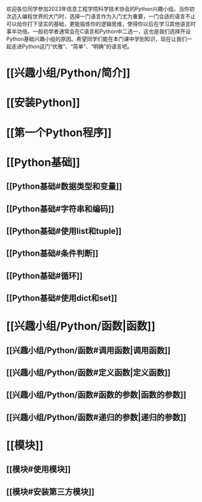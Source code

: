 
欢迎各位同学参加2023年信息工程学院科学技术协会的Python兴趣小组。当你初次迈入编程世界的大门时，选择一门语言作为入门尤为重要，一门合适的语言不止可以给你打下坚实的基础，更能锻炼你的逻辑思维，使得你以后在学习其他语言时事半功倍。一般初学者通常会在C语言和Python中二选一，这也是我们选择开设Python基础兴趣小组的原因。希望同学们能在本门课中学到知识，现在让我们一起走进Python这门“优雅”、“简单”、“明确”的语言吧。


# [[兴趣小组/Python/简介]]


# [[安装Python]]



# [[第一个Python程序]]


# [[Python基础]]


## [[Python基础#数据类型和变量]]


## [[Python基础#字符串和编码]]



## [[Python基础#使用list和tuple]]



## [[Python基础#条件判断]]



## [[Python基础#循环]]



## [[Python基础#使用dict和set]]



# [[兴趣小组/Python/函数|函数]]


## [[兴趣小组/Python/函数#调用函数|调用函数]]


## [[兴趣小组/Python/函数#定义函数|定义函数]]



## [[兴趣小组/Python/函数#函数的参数|函数的参数]]


## [[兴趣小组/Python/函数#递归的参数|递归的参数]]


# [[模块]]


## [[模块#使用模块]]


## [[模块#安装第三方模块]]



